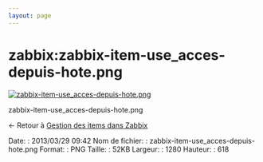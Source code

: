 ```yaml
---
layout: page
---
```


zabbix:zabbix-item-use\_acces-depuis-hote.png
=============================================

[![zabbix-item-use\_acces-depuis-hote.png](..//assets/media/zabbix/zabbix-item-use_acces-depuis-hote.png@cache=&w=900&h=434 "zabbix-item-use_acces-depuis-hote.png")](..//assets/media/zabbix/zabbix-item-use_acces-depuis-hote.png@cache= "Afficher le fichier original")

zabbix-item-use\_acces-depuis-hote.png

← Retour à [Gestion des items dans
Zabbix](../../zabbix/zabbix-item-use.html "zabbix:zabbix-item-use")

Date:
:   2013/03/29 09:42
Nom de fichier:
:   zabbix-item-use\_acces-depuis-hote.png
Format:
:   PNG
Taille:
:   52KB
Largeur:
:   1280
Hauteur:
:   618

